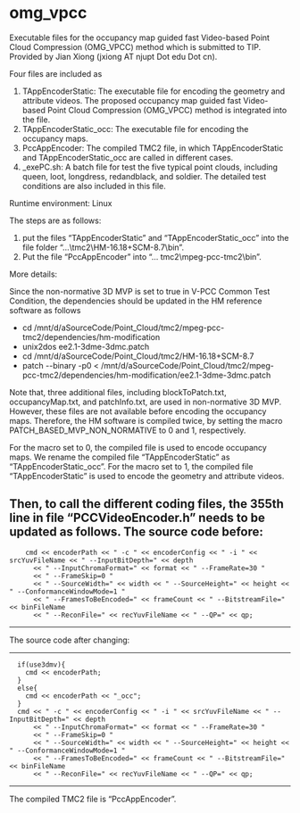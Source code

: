 # omg_vpcc

Executable files for the occupancy map guided fast Video-based Point Cloud Compression (OMG_VPCC) method which is submitted to TIP. Provided by Jian Xiong (jxiong AT njupt Dot edu Dot cn).


Four files are included as 

1. TAppEncoderStatic: The executable file for encoding the geometry and attribute videos. The proposed occupancy map guided fast Video-based Point Cloud Compression (OMG_VPCC) method is integrated into the file.
2. TAppEncoderStatic_occ: The executable file for encoding the occupancy maps. 
3. PccAppEncoder: The compiled TMC2 file, in which TAppEncoderStatic and TAppEncoderStatic_occ are called in different cases.
4. _exePC.sh: A batch file for test the five typical point clouds, including queen, loot, longdress, redandblack, and soldier. The detailed test conditions are also included in this file.


Runtime environment: Linux

The steps are as follows:
1.	put the files “TAppEncoderStatic” and “TAppEncoderStatic_occ” into the file folder “…\tmc2\HM-16.18+SCM-8.7\bin”.
2.	Put the file “PccAppEncoder” into “… tmc2\mpeg-pcc-tmc2\bin”.

More details:

Since the non-normative 3D MVP is set to true in V-PCC Common Test Condition, the dependencies should be updated in the HM reference software as follows

-	cd /mnt/d/aSourceCode/Point_Cloud/tmc2/mpeg-pcc-tmc2/dependencies/hm-modification
-	unix2dos ee2.1-3dme-3dmc.patch
-	cd /mnt/d/aSourceCode/Point_Cloud/tmc2/HM-16.18+SCM-8.7
-	patch --binary -p0 < /mnt/d/aSourceCode/Point_Cloud/tmc2/mpeg-pcc-tmc2/dependencies/hm-modification/ee2.1-3dme-3dmc.patch

Note that, three additional files, including blockToPatch.txt, occupancyMap.txt, and patchInfo.txt, are used in non-normative 3D MVP. However, these files are not available before encoding the occupancy maps.
Therefore, the HM software is compiled twice, by setting the macro PATCH_BASED_MVP_NON_NORMATIVE to 0 and 1, respectively.

For the macro set to 0, the compiled file is used to encode occupancy maps.
We rename the compiled file “TAppEncoderStatic” as “TAppEncoderStatic_occ”.
For the macro set to 1, the compiled file “TAppEncoderStatic” is used to encode the geometry and attribute videos.

Then, to call the different coding files, the 355th line in file “PCCVideoEncoder.h” needs to be updated as follows.
The source code before:
---------------------------------------------------------------------------
        cmd << encoderPath << " -c " << encoderConfig << " -i " << srcYuvFileName << " --InputBitDepth=" << depth
          << " --InputChromaFormat=" << format << " --FrameRate=30 "
          << " --FrameSkip=0 "
          << " --SourceWidth=" << width << " --SourceHeight=" << height << " --ConformanceWindowMode=1 "
          << " --FramesToBeEncoded=" << frameCount << " --BitstreamFile=" << binFileName
          << " --ReconFile=" << recYuvFileName << " --QP=" << qp;
---------------------------------------------------------------------------
The source code after changing:

---------------------------------------------------------------------------
      if(use3dmv){    
        cmd << encoderPath;
      }
      else{
        cmd << encoderPath << "_occ";   
      }    
      cmd << " -c " << encoderConfig << " -i " << srcYuvFileName << " --InputBitDepth=" << depth
          << " --InputChromaFormat=" << format << " --FrameRate=30 "
          << " --FrameSkip=0 "
          << " --SourceWidth=" << width << " --SourceHeight=" << height << " --ConformanceWindowMode=1 "
          << " --FramesToBeEncoded=" << frameCount << " --BitstreamFile=" << binFileName
          << " --ReconFile=" << recYuvFileName << " --QP=" << qp;
---------------------------------------------------------------------------

The compiled TMC2 file is “PccAppEncoder”.
